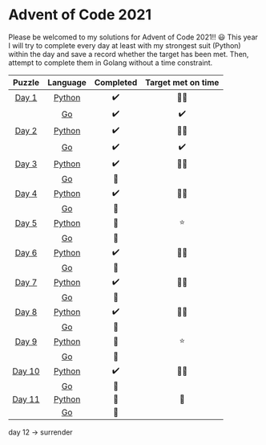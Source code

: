 # Advent of Code 2021 

Please be welcomed to my solutions for Advent of Code 2021!! :smiley:
This year I will try to complete every day at least with my strongest suit (Python) within the day and save a record whether the target has been met. Then, attempt to complete them in Golang without a time constraint. 

| Puzzle | Language |     Completed    | Target met on time |
|:------:|:--------:|:----------------:|:----------:|
| [Day 1](./day_1)  |  [Python](./day_1/day_1.py)  |:heavy_check_mark:|:star2::star2:|
|        |    [Go](./day_1/day_1.go)    |:heavy_check_mark:|:heavy_check_mark:| 
| [Day 2](./day_2)  |  [Python](./day_2/day_2.py)  |:heavy_check_mark:|:star2::star2:|
|        |    [Go](./day_2/day_2.go)    |:heavy_check_mark:|:heavy_check_mark:|
| [Day 3](./day_3)  |  [Python](./day_3/day_3.py)  |:heavy_check_mark:|:star2::star2:|
|        |    [Go]()    | :woozy_face:  ||
| [Day 4](./day_4)  |  [Python](./day_4/day_4.py)  |:heavy_check_mark:|:star2::star2:|
|        |    [Go]()    | :woozy_face:  ||
| [Day 5](./day_5)  |  [Python](./day_5/day_5.py)  |:woozy_face:|:star:|
|        |    [Go]()    | :woozy_face:  ||
| [Day 6](./day_6)  |  [Python](./day_6/day_6.py)  |:heavy_check_mark:|:star2::star2:|
|        |    [Go]()    | :woozy_face:  ||
| [Day 7](./day_7)  |  [Python](./day_7/day_7.py)  |:heavy_check_mark:|:star2::star2:|
|        |    [Go]()    | :woozy_face:  ||
| [Day 8](./day_8)  |  [Python](./day_8/day_8.py)  |:heavy_check_mark:|:star2::star2:|
|        |    [Go]()    | :woozy_face:  ||
| [Day 9](./day_9)  |  [Python](./day_9/day_9.py)  |:woozy_face:|:star:|
|        |    [Go]()    | :woozy_face:  ||
| [Day 10](./day_10)  |  [Python](./day_10/day_10.py)  |:heavy_check_mark:|:star2::star2:|
|        |    [Go]()    | :woozy_face:  ||
| [Day 11](./day_11)  |  [Python](./day_10/day_11.py)  |:woozy_face:|:woozy_face:|
|        |    [Go]()    | :woozy_face:  ||

day 12 -> surrender
